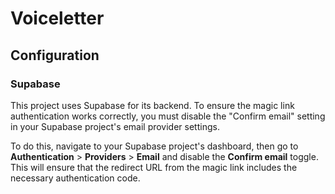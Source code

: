 # Voiceletter

## Configuration

### Supabase

This project uses Supabase for its backend. To ensure the magic link authentication works correctly, you must disable the "Confirm email" setting in your Supabase project's email provider settings.

To do this, navigate to your Supabase project's dashboard, then go to **Authentication** > **Providers** > **Email** and disable the **Confirm email** toggle. This will ensure that the redirect URL from the magic link includes the necessary authentication code.
